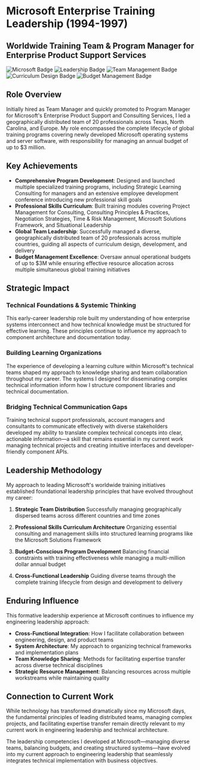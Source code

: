 # Microsoft Enterprise Training Leadership (1994-1997)
## Worldwide Training Team & Program Manager for Enterprise Product Support Services

![Microsoft Badge](https://img.shields.io/badge/-Microsoft-5E5E5E?style=flat&logo=microsoft&logoColor=white)
![Leadership Badge](https://img.shields.io/badge/-Leadership-0078D4?style=flat)
![Team Management Badge](https://img.shields.io/badge/-Team%20Management-777777?style=flat)
![Curriculum Design Badge](https://img.shields.io/badge/-Curriculum%20Design-4B4B4B?style=flat)
![Budget Management Badge](https://img.shields.io/badge/-$3M%20Budget-228B22?style=flat)

## Role Overview
Initially hired as Team Manager and quickly promoted to Program Manager for Microsoft's Enterprise Product Support and Consulting Services, I led a geographically distributed team of 20 professionals across Texas, North Carolina, and Europe. My role encompassed the complete lifecycle of global training programs covering newly developed Microsoft operating systems and server software, with responsibility for managing an annual budget of up to $3 million.

## Key Achievements

- **Comprehensive Program Development**: Designed and launched multiple specialized training programs, including Strategic Learning Consulting for managers and an extensive employee development conference introducing new professional skill goals
- **Professional Skills Curriculum**: Built training modules covering Project Management for Consulting, Consulting Principles & Practices, Negotiation Strategies, Time & Risk Management, Microsoft Solutions Framework, and Situational Leadership
- **Global Team Leadership**: Successfully managed a diverse, geographically distributed team of 20 professionals across multiple countries, guiding all aspects of curriculum design, development, and delivery
- **Budget Management Excellence**: Oversaw annual operational budgets of up to $3M while ensuring effective resource allocation across multiple simultaneous global training initiatives

## Strategic Impact

### Technical Foundations & Systemic Thinking
This early-career leadership role built my understanding of how enterprise systems interconnect and how technical knowledge must be structured for effective learning. These principles continue to influence my approach to component architecture and documentation today.

### Building Learning Organizations
The experience of developing a learning culture within Microsoft's technical teams shaped my approach to knowledge sharing and team collaboration throughout my career. The systems I designed for disseminating complex technical information inform how I structure component libraries and technical documentation.

### Bridging Technical Communication Gaps
Training technical support professionals, account managers and consultants to communicate effectively with diverse stakeholders developed my ability to translate complex technical concepts into clear, actionable information—a skill that remains essential in my current work managing technical projects and creating intuitive interfaces and developer-friendly component APIs.

## Leadership Methodology

My approach to leading Microsoft's worldwide training initiatives established foundational leadership principles that have evolved throughout my career:

1. **Strategic Team Distribution**
   Successfully managing geographically dispersed teams across different countries and time zones

2. **Professional Skills Curriculum Architecture**
   Organizing essential consulting and management skills into structured learning programs like the Microsoft Solutions Framework

3. **Budget-Conscious Program Development**
   Balancing financial constraints with training effectiveness while managing a multi-million dollar annual budget

4. **Cross-Functional Leadership**
   Guiding diverse teams through the complete training lifecycle from design and development to delivery

## Enduring Influence

This formative leadership experience at Microsoft continues to influence my engineering leadership approach:

- **Cross-Functional Integration**: How I facilitate collaboration between engineering, design, and product teams
- **System Architecture**: My approach to organizing technical frameworks and implementation plans
- **Team Knowledge Sharing**: Methods for facilitating expertise transfer across diverse technical disciplines
- **Strategic Resource Management**: Balancing resources across multiple workstreams while maintaining quality

## Connection to Current Work

While technology has transformed dramatically since my Microsoft days, the fundamental principles of leading distributed teams, managing complex projects, and facilitating expertise transfer remain directly relevant to my current work in engineering leadership and technical architecture.

The leadership competencies I developed at Microsoft—managing diverse teams, balancing budgets, and creating structured systems—have evolved into my current approach to engineering leadership that seamlessly integrates technical implementation with business objectives.

